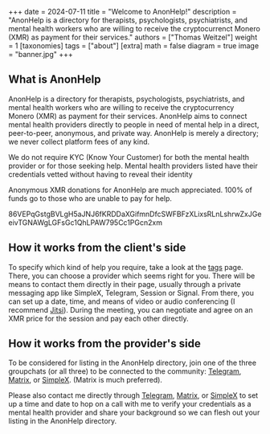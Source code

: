 +++
date = 2024-07-11
title = "Welcome to AnonHelp!"
description = "AnonHelp is a directory for therapists, psychologists, psychiatrists, and mental health workers who are willing to receive the cryptocurrenct Monero (XMR) as payment for their services."
authors = ["Thomas Weitzel"]
weight = 1
[taxonomies]
tags = ["about"]
[extra]
math = false
diagram = true
image = "banner.jpg"
+++

## What is AnonHelp

AnonHelp is a directory for therapists, psychologists, psychiatrists, and mental
health workers who are willing to receive the cryptocurrency Monero (XMR) as
payment for their services. AnonHelp aims to connect mental health providers
directly to people in need of mental help in a direct, peer-to-peer, anonymous, and private
way. AnonHelp is merely a directory; we never collect platform fees of any kind. 

We do not require KYC (Know Your Customer) for both the mental health provider
or for those seeking help. Mental health providers listed have their credentials
vetted without having to reveal their identity

Anonymous XMR donations for AnonHelp are much appreciated. 100% of funds go to those who are
unable to pay for help.
 
86VEPqGstgBVLgH5aJNJ6fKRDDaXGifmnDfcSWFBFzXLixsRLnLshrwZxJGeeivTGNAWgLGFsGc1QhLPAW795Cc1PGcn2xm

## How it works from the client's side

To specify which kind of help you require, take a look at the
[tags](https://anonhelp.pages.dev/tags) page. There, you can choose a
provider which seems right for you. There will be means to contact them directly
in their page, usually through a private messaging app like SimpleX, Telegram,
Session or Signal. From there, you can set up a date, time, and means of video or
audio conferencing (I recommend [Jitsi](https://jitsi.org/)). During the
meeting, you can negotiate and agree on an XMR price for the session and pay
each other directly.

## How it works from the provider's side

To be considered for listing in the AnonHelp directory, join one of the three
groupchats (or all three) to be connected to the community:
[Telegram](https://t.me/+DKJi-V1UWLVkMWZi),
[Matrix](https://matrix.to/#/#anonhelp:monero.social), or
[SimpleX](https://simplex.chat/contact#/?v=2-5&smp=smp%3A%2F%2F0YuTwO05YJWS8rkjn9eLJDjQhFKvIYd8d4xG8X1blIU%3D%40smp8.simplex.im%2F9B8soqQ2JzWhmetl8QKjvym4a1tEcx4i%23%2F%3Fv%3D1-2%26dh%3DMCowBQYDK2VuAyEAjvUebUEoLkpg0eI_xg55vZYd94h2kbzp_bbi92oefAQ%253D%26srv%3Dbeccx4yfxxbvyhqypaavemqurytl6hozr47wfc7uuecacjqdvwpw2xid.onion&data=%7B%22type%22%3A%22group%22%2C%22groupLinkId%22%3A%22zam2pGC6rlFwoZYbMYyg4Q%3D%3D%22%7D).
(Matrix is much preferred). 

Please also contact me directly
through [Telegram](https://t.me/starlingfarchecker),
[Matrix](https://matrix.to/#/@starlingfarchecker:monero.social), or
[SimpleX](https://simplex.chat/contact#/?v=2-5&smp=smp%3A%2F%2FUkMFNAXLXeAAe0beCa4w6X_zp18PwxSaSjY17BKUGXQ%3D%40smp12.simplex.im%2FiZOwjC66PqfhWb8G0NJCceHiB4S85bkl%23%2F%3Fv%3D1-2%26dh%3DMCowBQYDK2VuAyEAU67bFlVFrqOlOoPdOz671uLmbtrw3EDfE3sxtal4CCw%253D%26srv%3Die42b5weq7zdkghocs3mgxdjeuycheeqqmksntj57rmejagmg4eor5yd.onion)
to set up a time and date to hop on a call with me to verify your credentials as
a mental health provider and share your background so we can flesh out your
listing in the AnonHelp directory. 
